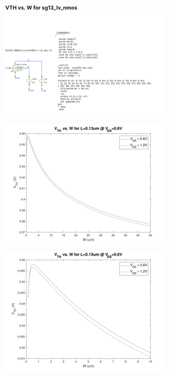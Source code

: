 ### VTH vs. W for sg13_lv_nmos

<p align="center">
   <img src="./img/vt_W_n.png" width="800" />
</p>
<p align="center">
   <img src="./img/VT_vs_W.svg" width="800" />
</p>
<p align="center">
   <img src="./img/VT_vs_W_zoomed_to_10.svg" width="800" />
</p>
